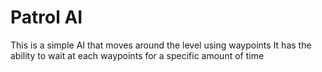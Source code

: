 # Patrol AI
This is a simple AI that moves around the level using waypoints
It has the ability to wait at each waypoints for a specific amount of time
